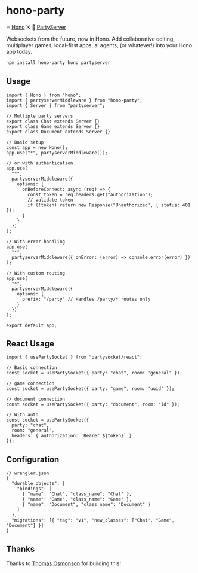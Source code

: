 # hono-party

🔥 [Hono](https://hono.dev) ⨉ 🎈 [PartyServer](https://github.com/cloudflare/partykit)

Websockets from the future, now in Hono. Add collaborative editing, multiplayer games, local-first apps, ai agents, (or whatever!) into your Hono app today.

```bash
npm install hono-party hono partyserver
```

## Usage

```tsx
import { Hono } from "hono";
import { partyserverMiddleware } from "hono-party";
import { Server } from "partyserver";

// Multiple party servers
export class Chat extends Server {}
export class Game extends Server {}
export class Document extends Server {}

// Basic setup
const app = new Hono();
app.use("*", partyserverMiddleware());

// or with authentication
app.use(
  "*",
  partyserverMiddleware({
    options: {
      onBeforeConnect: async (req) => {
        const token = req.headers.get("authorization");
        // validate token
        if (!token) return new Response("Unauthorized", { status: 401 });
      }
    }
  })
);

// With error handling
app.use(
  "*",
  partyserverMiddleware({ onError: (error) => console.error(error) })
);

// With custom routing
app.use(
  "*",
  partyserverMiddleware({
    options: {
      prefix: "/party" // Handles /party/* routes only
    }
  })
);

export default app;
```

## React Usage

```tsx
import { usePartySocket } from "partysocket/react";

// Basic connection
const socket = usePartySocket({ party: "chat", room: "general" });

// game connection
const socket = usePartySocket({ party: "game", room: "uuid" });

// document connection
const socket = usePartySocket({ party: "document", room: "id" });

// With auth
const socket = usePartySocket({
  party: "chat",
  room: "general",
  headers: { authorization: `Bearer ${token}` }
});
```

## Configuration

```jsonc
// wrangler.json
{
  "durable_objects": {
    "bindings": [
      { "name": "Chat", "class_name": "Chat" },
      { "name": "Game", "class_name": "Game" },
      { "name": "Document", "class_name": "Document" }
    ]
  },
  "migrations": [{ "tag": "v1", "new_classes": ["Chat", "Game", "Document"] }]
}
```

## Thanks

Thanks to [Thomas Osmonson](https://x.com/aulneau_) for building this!

